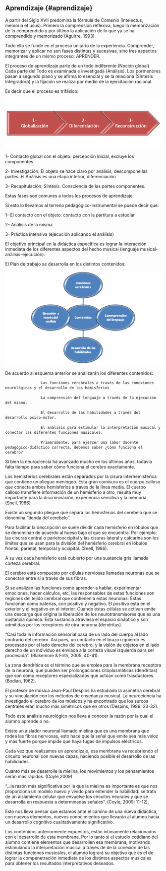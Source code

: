 ## Aprendizaje {#aprendizaje}

A partir del Siglo XVII predomina la fórmula de Comenio (intelectus, memoria et usus). Primero la comprensión reflexiva, luego la memorización de lo comprendido y por último la aplicación de lo que ya se ha comprendido y memorizado (Aguirre, 1993)

Todo ello se funde en el proceso unitario de la experiencia. Comprender, memorizar y aplicar no son fases distintas y sucesivas, sino tres aspectos integrantes de un mismo proceso: APRENDER.

El proceso de aprendizaje parte de un todo indiferente (Noción global). Cada parte del Todo es examinada e investigada (Análisis). Los pormenores pasan a segundo plano y se afirma lo esencial y se la relaciona (Síntesis Integradora) y la fijación se realiza por medio de la ejercitación racional.

Es decir que el proceso es trifásico:

![](images/image4.png)

1-   Contacto global con el objeto: percepción inicial, excluye los componentes

2-      Investigación: El objeto se hace claro por análisis; descompone las partes. El Análisis es una etapa interior, diferenciación

3-       Recapitulación: Síntesis. Consciencia de las partes componentes.

Estas fases son comunes a todos los procesos de aprendizaje.

Si esto lo llevamos al terreno pedagógico-instrumental se puede decir que:

1-      El contacto con el objeto: contacto con la partitura a estudiar

2-      Análisis de la misma

3-      Práctica intensiva (ejecución aplicando el análisis)

El objetivo principal en la didáctica específica es lograr la interacción inmediata de los diferentes aspectos del hecho musical (lenguaje musical-análisis-ejecución).

El Plan de trabajo se desarrolla en los distintos contenidos:

![](images/image5.png)

De acuerdo al esquema anterior se analizarán los diferentes contenidos:

                    Las funciones cerebrales a través de las conexiones neurológicas y el desarrollo de los hemisferios

                    La comprensión del lenguaje a través de la ejecución del mismo.

                    El desarrollo de las habilidades a través del desarrollo psico-motor.

                    El análisis para estimular la interpretación musical y conectar las diferentes funciones musicales.

                    Primeramente, para ejercer una labor docente pedagógico-didáctico correcta, debemos saber ¿Cómo funciona el cerebro?

Si bien la neurociencia ha avanzado mucho en los últimos años, todavía falta tiempo para saber cómo funciona el cerebro exactamente.

Los hemisferios cerebrales están separados  por la cisura interhemisférica que contiene un pliegue meníngeo. Esta gran comisura es el cuerpo calloso que conecta ambos hemisferios a través de la línea media. El cuerpo calloso transfiere información de un hemisferio a otro, resulta muy importante para la discriminación, experiencia sensitiva y la memoria. (Snell, 1986)

Existe un segundo pliegue que separa los hemisferios del cerebelo que se denomina “tienda del cerebelo”.

Para facilitar la descripción se suele dividir cada hemisferio en lóbulos que se denominan de acuerdo al hueso bajo el que se encuentra. Por ejemplo: las cisuras central o parietooccipital y las cisuras lateral y calcarina son los límites que se usan para la división del hemisferio cerebral en lóbulos frontal, parietal, temporal y occipital. (Snell, 1986).

A su vez cada hemisferio está cubierto por una sustancia gris llamada corteza cerebral.

El cerebro está compuesto por células nerviosas llamadas neuronas que se conectan entre sí a través de sus fibras.

Si se analizan las funciones como aprender a hablar, experimentar emociones, hacer cálculos, etc, las responsables de estas funciones son regiones del tejido cerebral que contienen a estas neuronas. Éstas funcionan como baterías, con positivo y negativo. El positivo está en el exterior y el negativo en el interior. Cuando estas células se activan emite una descarga que origina la liberación de los neurotransmisores que es una sustancia química. Esta sustancia atraviesa el espacio sináptico y son admitidas por los receptores de otra neurona (dendritas).

“Casi toda la información sensorial pasa de un lado del cuerpo al lado contrario del cerebro. Así pues, un contacto en el brazo izquierdo es procesado por el lado derecho del cerebro, y la visión de objetos en el lado derecho de un individuo es enviada a la corteza visual izquierda para ser procesada”. (Blakemore &amp; Frith, 2005: 40-41).

La zona dendrítica es el término que se emplea para la membrana receptora de la neurona, que pueden ser prolongaciones citoplasmáticas (dendritas) que son como receptores especializados que actúan como trasductores. (Bodian, 1962).

El profesor de música Jean-Paul Despins ha estudiado la asimetría cerebral y su vinculación con los métodos de enseñanza musical. La neurociencia ha investigado el cerebro de los músicos y ha encontrado que los surcos centrales eran mucho más simétricos que en otros (Despins, 1989: 23-32).

Todo este análisis neurológico nos lleva a conocer la razón por la cual el alumno aprende o no.

Existe un aislador neuronal llamado mielina que es una membrana que rodea las fibras nerviosas, esto hace que la señal que emite sea más veloz y más fuerte porque impide que haya fugas de impulsos eléctricos.

Cada vez que realizamos un aprendizaje, esa membrana va recubriendo el circuito neuronal con nuevas capas, haciendo posible el desarrollo de las habilidades.

Cuanto más se desarrolle la mielina, los movimientos y los pensamientos serán más rápidos. (Coyle,2009)

“…la razón más significativa por la que la mielina es importante es que nos proporciona un modelo nuevo y vívido para entender la habilidad: se trata de un aislamiento celular que envuelve los circuitos neurales y que se desarrolla en respuesta a determinadas señales”. (Coyle, 2009: 11-12).

Esto nos lleva pensar que estamos ante el camino de una nueva didáctica, con nuevos elementos, nuevos conocimientos que llevarán al alumno hacia un desarrollo cognitivo cualitativamente significativo.

Los contenidos anteriormente expuestos, están íntimamente relacionados con el desarrollo de esta membrana. Por lo tanto si el estudio cotidiano del alumno contiene elementos que desarrollen esa membrana, motivando, estimulando la interpretación musical a través de de la conexión de las distintas funciones musicales, el alumno logrará su objetivo que es el de lograr la compenetración inmediata de los distintos aspectos musicales para obtener los resultados interpretativos deseados.
